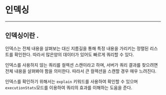 # 인덱싱 

---

## 인덱싱이란 .

인덱스는 전체 내용을 살펴보는 대신 지름길을 통해 특정 내용을 가리키는 정렬된 리스트를 확인한다. 따라서 많은양의
데이터가 있어도 빠르게 쿼리할 수 있다.

인덱스를 사용하지 않는 쿼리를 컬렉션 스캔이라고 하며, 서버가 쿼리 결과를 찾으려면 전체 내용을 살펴봐야 함을 의미한다.
따라서 큰 컬렉션을 스캔할 경우 매우 느려진다.

인덱스를 확인하기 위해서는 `explain` 키워드를 사용하여 확인할 수 있으며 `executionStats`모드를 이용하여 쿼리의 효과를
이해하는 도움을 준다.